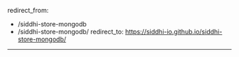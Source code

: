 redirect_from:
  - /siddhi-store-mongodb
  - /siddhi-store-mongodb/
redirect_to: https://siddhi-io.github.io/siddhi-store-mongodb/
---
